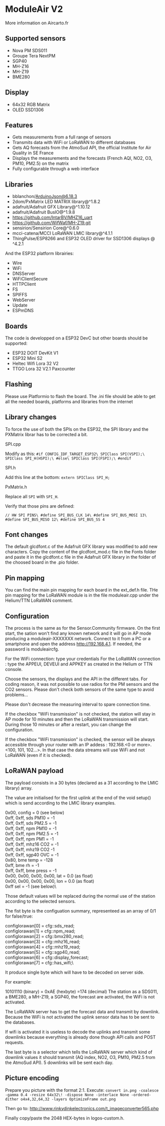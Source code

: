 # ModuleAir V2

More information on Aircarto.fr

## Supported sensors
* Nova PM SDS011
* Groupe Tera NextPM
* SGP40
* MH-Z16
* MH-Z19
* BME280

## Display
* 64x32 RGB Matrix
* OLED SSD1306

## Features
* Gets measurements from a full range of sensors
* Transmits data with WiFi or LoRaWAN to different databases
* Gets AQ forecasts from the AtmoSud API, the official Institute for Air Quality in SE France
* Displays the measurements and the forecasts (French AQI, NO2, O3, PM10, PM2.5) on the matrix
* Fully configurable through a web interface

## Libraries
* bblanchon/ArduinoJson@6.18.3
* 2dom/PxMatrix LED MATRIX library@^1.8.2
* adafruit/Adafruit GFX Library@^1.10.12
* adafruit/Adafruit BusIO@^1.9.8
* https://github.com/IntarBV/MHZ16_uart
* https://github.com/WifWaf/MH-Z19.git
* sensirion/Sensirion Core@^0.6.0
* mcci-catena/MCCI LoRaWAN LMIC library@^4.1.1
* ThingPulse/ESP8266 and ESP32 OLED driver for SSD1306 displays @ ^4.2.1

And the ESP32 platform librairies:
* Wire
* WiFi
* DNSServer
* WiFiClientSecure
* HTTPClient
* FS
* SPIFFS
* WebServer
* Update
* ESPmDNS

## Boards
The code is developped on a ESP32 DevC but other boards should be supported:
* ESP32 DOIT DevKit V1
* ESP32 Mini S2
* Heltec Wifi Lora 32 V2
* TTGO Lora 32 V2.1 Paxcounter

## Flashing

Please use Platformio to flash the board.
The .ini file should be able to get all the needed boards, platforms and libraries from the internet

## Library changes

To force the use of both the SPIs on the ESP32, the SPI library and the PXMatrix librar has to be corrected a bit.

SPI.cpp

Modify as this:
`#if CONFIG_IDF_TARGET_ESP32\
SPIClass SPI(VSPI);\
SPIClass SPI_H(HSPI);\
#else\
SPIClass SPI(FSPI);\
#endif`

SPI.h

Add this line at the bottom:
`extern SPIClass SPI_H;`

PxMatrix.h

Replace all `SPI` with `SPI_H`.

Verify that those pins are defined:

`// HW SPI PINS\
#define SPI_BUS_CLK 14\
#define SPI_BUS_MOSI 13\
#define SPI_BUS_MISO 12\
#define SPI_BUS_SS 4`

## Font changes

The default glcdfont.c of the Adafruit GFX library was modified to add new characters.
Copy the content of the glcdfont_mod.c file in the Fonts folder and paste it in the glcdfont.c file in the Adafruit GFX library in the folder of the choosed board in the .pio folder.

## Pin mapping

You can find the main pin mapping for each board in the ext_def.h file.
THe pin mapping for the LoRaWAN module is in the file moduleair.cpp under the Helium/TTN LoRaWAN comment.

## Configuration

The process is the same as for the Sensor.Community firmware.
On the first start, the sation won't find any known network and it will go in AP mode producing a moduleair-XXXXXXX network. Connect to it from a PC or a smartphone and open the address http://192.168.4.1.
If needed, the password is moduleaircfg.

For the WiFi connection: type your credentials
For the LoRaWAN connection : type the APPEUI, DEVEUI and APPKEY as created in the Helium or TTN console.

Choose the sensors, the displays and the API in the different tabs. For coding reason, it was not possible to use radios for the PM sensors and the CO2 sensors. Please don't check both sensors of the same type to avoid problems…

Please don't decrease the measuring interval to spare connection time.

If the checkbox "WiFi transmission" is not checked, the station will stay in AP mode for 10 minutes and then the LoRaWAN transmission will start. During those 10 minutes or after a restart, you can change the configuration.

If the checkbox "WiFi transmission" is checked, the sensor will be always accessible through your router with an IP addess : 192.168.<0 or more>.<100, 101, 102…>. In that case the data streams will use WiFi and not LoRaWAN (even if it is checked).

## LoRaWAN payload
The payload consists in a 30 bytes (declared as a 31 according to the LMIC library) array.

The value are initialised for the first uplink at the end of the void setup() which is send according to the LMIC library examples.

0x00, config = 0 (see below)\
0xff, 0xff, sds PM10 = -1\
0xff, 0xff, sds PM2.5 = -1\
0xff, 0xff, npm PM10 = -1\
0xff, 0xff, npm PM2.5 = -1\
0xff, 0xff, npm PM1 = -1\
0xff, 0xff, mhz16 CO2 = -1\
0xff, 0xff, mhz19 CO2 -1\
0xff, 0xff, sgp40 OVC = -1\
0x80, bme temp = -128\
0xff, bme rh = -1\
0xff, 0xff, bme press = -1\
0x00, 0x00, 0x00, 0x00, lat = 0.0 (as float)\
0x00, 0x00, 0x00, 0x00, lon = 0.0 (as float)\
0xff sel = -1 (see below)\

Those default values will be replaced during the normal use of the station according to the selected sensors.

The fist byte is the configuation summary, representeed as an array of 0/1 for false/true:

configlorawan[0] = cfg::sds_read;\
configlorawan[1] = cfg::npm_read;\
configlorawan[2] = cfg::bmx280_read;\
configlorawan[3] = cfg::mhz16_read;\
configlorawan[4] = cfg::mhz19_read;\
configlorawan[5] = cfg::sgp40_read;\
configlorawan[6] = cfg::display_forecast;\
configlorawan[7] = cfg::has_wifi;\

It produce single byte which will have to be decoded on server side.

For example:

10101110 (binary) = 0xAE (hexbyte) =174 (decimal)
The station as a SDS011, a BME280, a MH-Z19, a SGP40, the forecast are activated, the WiFi is not activated.

The LoRaWAN server has to get the forecast data and transmit by downlink. Because the WiFi is not activated the uplink sensor data has to be sent to the databases.

If wifi is activated it is useless to decode the uplinks and transmit some downlinks because everything is already done though API calls and POST requests.

The last byte is a selector which tells the LoRaWAN server which kind of downlink values it should transmit (AQ index, NO2, O3, PM10, PM2.5 from the AtmoSud API). 5 downlinks will be sent each day.

## Picture encoding

Prepare you picture with the format 2:1.
Execute:
`convert in.png -coalesce -gamma 0.4 -resize 64x32\! -dispose None -interlace None -ordered-dither o4x4,32,64,32 -layers OptimizeFrame out.png`

Then go to:
http://www.rinkydinkelectronics.com/t_imageconverter565.php

Finally copy/paste the 2048 HEX-bytes in logos-custom.h.
